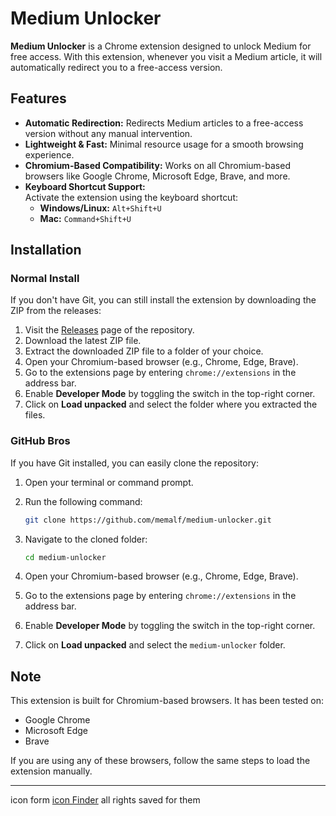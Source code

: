 
# Medium Unlocker

**Medium Unlocker** is a Chrome extension designed to unlock Medium for free access. With this extension, whenever you visit a Medium article, it will automatically redirect you to a free-access version.


## Features

- **Automatic Redirection:** Redirects Medium articles to a free-access version without any manual intervention.
- **Lightweight & Fast:** Minimal resource usage for a smooth browsing experience.
- **Chromium-Based Compatibility:** Works on all Chromium-based browsers like Google Chrome, Microsoft Edge, Brave, and more.
- **Keyboard Shortcut Support:**  
  Activate the extension using the keyboard shortcut:
  - **Windows/Linux:** `Alt+Shift+U`
  - **Mac:** `Command+Shift+U`



## Installation
### Normal Install

If you don't have Git, you can still install the extension by downloading the ZIP from the releases:

1. Visit the [Releases](/releases) page of the repository.
2. Download the latest ZIP file.
3. Extract the downloaded ZIP file to a folder of your choice.
4. Open your Chromium-based browser (e.g., Chrome, Edge, Brave).
5. Go to the extensions page by entering `chrome://extensions` in the address bar.
6. Enable **Developer Mode** by toggling the switch in the top-right corner.
7. Click on **Load unpacked** and select the folder where you extracted the files.

### GitHub Bros

If you have Git installed, you can easily clone the repository:

1. Open your terminal or command prompt.
2. Run the following command:

   ```sh
   git clone https://github.com/memalf/medium-unlocker.git
   ```

3. Navigate to the cloned folder:

   ```sh
   cd medium-unlocker
   ```

4. Open your Chromium-based browser (e.g., Chrome, Edge, Brave).
5. Go to the extensions page by entering `chrome://extensions` in the address bar.
6. Enable **Developer Mode** by toggling the switch in the top-right corner.
7. Click on **Load unpacked** and select the `medium-unlocker` folder.


## Note

This extension is built for Chromium-based browsers.
It has been tested on:

- Google Chrome
- Microsoft Edge
- Brave

If you are using any of these browsers, follow the same steps to load the extension manually.


---

icon form [icon Finder](https://www.iconfinder.com/icons/3721675/medium_icon) all rights saved for them
